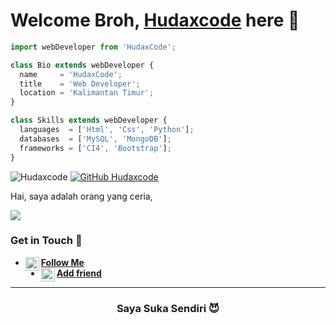 # Welcome Broh, [Hudaxcode](https://Hudaxcode.xyz) here 🙌

```js
import webDeveloper from 'HudaxCode';

class Bio extends webDeveloper {
  name     = 'HudaxCode';
  title    = 'Web Developer';
  location = 'Kalimantan Timur';
}

class Skills extends webDeveloper {
  languages  = ['Html', 'Css', 'Python'];
  databases  = ['MySQL', 'MongoDB'];
  frameworks = ['CI4', 'Bootstrap'];
}
```
![Hudaxcode](https://komarev.com/ghpvc/?username=hudaxcodez&label=Views&color=blue&style=plastic)
[![GitHub Hudaxcode](https://img.shields.io/github/followers/hudaxcodez?label=follow&style=social)](https://github.com/hudaxcodez)

Hai, saya adalah orang yang ceria, 

[<img align="center" src="https://github-readme-stats.vercel.app/api/top-langs/?username=hudaxcodez&theme=light&hide_langs_below=1" />](https://github.com/hudaxcodez)
<!-- Buset liat raw, pasti bang jago nih -->

### Get in Touch 🔎
- [<img alt="Yutixcode's Instagram" align="left" width="22px" src="https://cdn.jsdelivr.net/npm/simple-icons@v3/icons/instagram.svg" /> **Follow Me**](https://instagram.com/hudaxcode)<br />
- [<img alt="Yutixcode's Facebook" align="left" width="22px" src="https://cdn.jsdelivr.net/npm/simple-icons@v3/icons/facebook.svg" /> **Add friend**](https://www.facebook.com/)<br />
<!-- Mau nyontek yaaaa? Awokawok dasar anjing ya kamu -->

----------

<div align="center">
    <h3>Saya Suka Sendiri 😈</h3>
</div>









